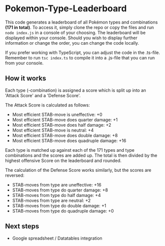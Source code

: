 # Pokemon-Type-Leaderboard

This code generates a leaderboard of all Pokémon types and combinations **(171 in total)**.
To access it, simply clone the repo or copy the files and run ```node index.js``` in a console of your choosing.
The leaderboard will be displayed within your console.
Should you wish to display further information or change the order, you can change the code locally.

If you prefer working with TypeScript, you can adjust the code in the .ts-file. Remember to run ```tsc index.ts``` to compile it into a .js-file that you can run from your console.

## How it works

Each type (-combination) is assigned a score which is split up into an 'Attack Score' and a 'Defense Score'.

The Attack Score is calculated as follows:

- Most efficient STAB-move is uneffective: +0
- Most efficient STAB-move does quarter damage: +1
- Most efficient STAB-move does half damage: +2
- Most efficient STAB-move is neutral: +4
- Most efficient STAB-move does double damage: +8
- Most efficient STAB-move does quadruple damage: +16

Each type is matched up against each of the 171 types and type combinations and the scores are added up. The total is then divided by the highest offensive Score on the leaderboard and rounded.

The calculation of the Defense Score works similarly, but the scores are reversed:

- STAB-moves from type are uneffective: +16
- STAB-moves from type do quarter damage: +8
- STAB-moves from type do half damage: +4
- STAB-moves from type are neutral: +2
- STAB-moves from type do double damage: +1
- STAB-moves from type do quadruple damage: +0

## Next steps

- Google spreadsheet / Datatables integration
